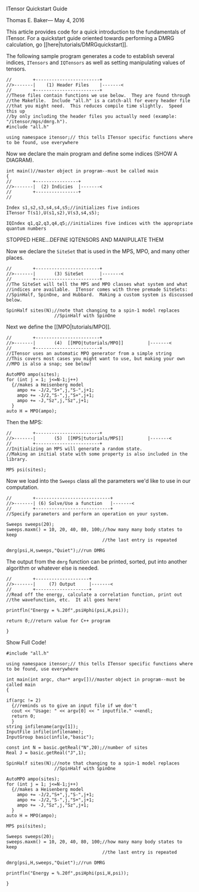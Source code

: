 <span class='article_title'>ITensor Quickstart Guide</span>

<span class='article_sig'>Thomas E. Baker&mdash; May 4, 2016</span>

This article provides code for a quick introduction to the fundamentals of ITensor. For a quickstart guide oriented towards performing a DMRG calculation, go [[here|tutorials/DMRGquickstart]].

The following sample program generates a code to establish several indices, `ITensors` and `IQTensors` as well as setting manipulating values of tensors.

    //        +------------------------+
    //>-------|    (1) Header Files    |-------<
    //        +------------------------+
    //These files contain functions we use below.  They are found through 
    //the Makefile.  Include "all.h" is a catch-all for every header file
    //that you might need.  This reduces compile time slightly.  Speed this up
    //by only including the header files you actually need (example: "/itensor/mps/dmrg.h").
    #include "all.h"

    using namespace itensor;// this tells ITensor specific functions where to be found, use everywhere

Now we declare the main program and define some indices (SHOW A DIAGRAM).

    int main()//master object in program--must be called main
    {
    //        +----------------+
    //>-------|  (2) Indicies  |-------<
    //        +----------------+
    //

    Index s1,s2,s3,s4,s4,s5;//initializes five indices
    ITensor T(s1),U(s1,s2),V(s3,s4,s5);

    IQIndex q1,q2,q3,q4,q5;//initializes five indices with the appropriate quantum numbers

STOPPED HERE...DEFINE IQTENSORS AND MANIPULATE THEM

Now we declare the `SiteSet` that is used in the MPS, MPO, and many other places.
    
    //        +------------------------+
    //>-------|       (3) SiteSet      |-------<
    //        +------------------------+
    //The SiteSet will tell the MPS and MPO classes what system and what 
    //indices are available.  ITensor comes with three premade SiteSets:  
    //SpinHalf, SpinOne, and Hubbard.  Making a custom system is discussed below.

    SpinHalf sites(N);//note that changing to a spin-1 model replaces 
                      //SpinHalf with SpinOne

Next we define the [[MPO|tutorials/MPO]].

    //        +------------------------+
    //>-------|       (4)  [[MPO|tutorials/MPO]]         |-------<
    //        +------------------------+
    //ITensor uses an automatic MPO generator from a simple string
    //This covers most cases you might want to use, but making your own
    //MPO is also a snap; see below!

    AutoMPO ampo(sites);
    for (int j = 1; j<=N-1;j++)
      {//makes a Heisenberg model
        ampo += -J/2,"S+",j,"S-",j+1;
        ampo += -J/2,"S-",j,"S+",j+1;
        ampo += -J,"Sz",j,"Sz",j+1;
      }
    auto H = MPO(ampo);

Then the MPS:

    //        +------------------------+
    //>-------|       (5)  [[MPS|tutorials/MPS]]         |-------<
    //        +------------------------+
    //Initializing an MPS will generate a random state.  
    //Making an initial state with some property is also included in the library.

    MPS psi(sites);

Now we load into the `Sweeps` class all the parameters we'd like to use in our computation.

    //        +----------------------------+
    //>-------| (6) Solve/Use a function   |-------<
    //        +----------------------------+
    //Specify parameters and perform an operation on your system.

    Sweeps sweeps(20);
    sweeps.maxm() = 10, 20, 40, 80, 100;//how many many body states to keep
                                        //the last entry is repeated

    dmrg(psi,H,sweeps,"Quiet");//run DMRG

The output from the `dmrg` function can be printed, sorted, put into another algorithm or whatever else is needed.

    //        +--------------------+
    //>-------|     (7) Output     |-------<
    //        +--------------------+
    //Read off the energy, calculate a correlation function, print out 
    //the wavefunction, etc.  It all goes here!

    printfln("Energy = %.20f",psiHphi(psi,H,psi));

    return 0;//return value for C++ program

    }



  <div class="example_clicker">Show Full Code!</div>

    #include "all.h"

    using namespace itensor;// this tells ITensor specific functions where to be found, use everywhere

    int main(int argc, char* argv[])//master object in program--must be called main
    {

    if(argc != 2)
      {//reminds us to give an input file if we don't
      cout << "Usage: " << argv[0] << " inputfile." <<endl;
      return 0;
      }
    string infilename(argv[1]);
    InputFile infile(infilename);
    InputGroup basic(infile,"basic");

    const int N = basic.getReal("N",20);//number of sites
    Real J = basic.getReal("J",1);

    SpinHalf sites(N);//note that changing to a spin-1 model replaces 
                      //SpinHalf with SpinOne

    AutoMPO ampo(sites);
    for (int j = 1; j<=N-1;j++)
      {//makes a Heisenberg model
        ampo += -J/2,"S+",j,"S-",j+1;
        ampo += -J/2,"S-",j,"S+",j+1;
        ampo += -J,"Sz",j,"Sz",j+1;
      }
    auto H = MPO(ampo);

    MPS psi(sites);

    Sweeps sweeps(20);
    sweeps.maxm() = 10, 20, 40, 80, 100;//how many many body states to keep
                                        //the last entry is repeated

    dmrg(psi,H,sweeps,"Quiet");//run DMRG

    printfln("Energy = %.20f",psiHphi(psi,H,psi));

    }



